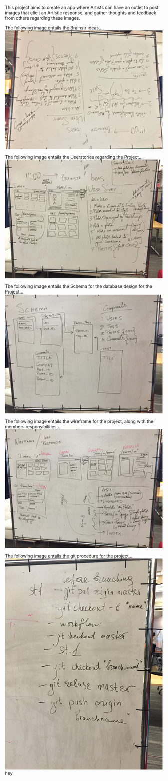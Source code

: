 This project aims to create an app where Artists can have an outlet to post images that elicit an Artistic response, and gather thoughts and feedback from others regarding these images.

The following image entails the Brainstr ideas....
  ![alt text](/public/img/brainstr.JPG "Brainstr Ideas")

The following image entails the Userstories regarding the Project...
  ![alt text](/public/img/usr_story.JPG "User Stories")

The following image entails the Schema for the database design for the Project...
  ![alt text](/public/img/schema.JPG "User Stories")

The following image entails the wireframe for the project, along with the members responsibilities...
  ![alt text](/public/img/wireframe.JPG "User Stories")

The following image entails the git procedure for the project...
  ![alt text](/public/img/git_h.JPG "User Stories")
hey